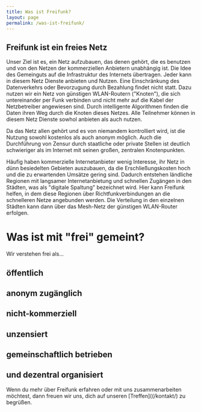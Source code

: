 ```yaml
---
title: Was ist Freifunk?
layout: page
permalink: /was-ist-freifunk/
---
```


Freifunk ist ein freies Netz
-------------------------
Unser Ziel ist es, ein Netz aufzubauen, das denen gehört, die es benutzen und von den Netzen der kommerziellen Anbietern unabhängig ist. Die Idee des Gemeinguts auf die Infrastruktur des Internets übertragen. Jeder kann in diesem Netz Dienste anbieten und Nutzen. Eine Einschränkung des Datenverkehrs oder Bevorzugung durch Bezahlung findet nicht statt. Dazu nutzen wir ein Netz von günstigen WLAN-Routern ("Knoten"), die sich untereinander per Funk verbinden und nicht mehr auf die Kabel der Netzbetreiber angewiesen sind. Durch intelligente Algorithmen finden die Daten ihren Weg durch die Knoten dieses Netzes. Alle Teilnehmer können in diesem Netz Dienste sowhol anbieten als auch nutzen.

Da das Netz allen gehört und es von niemandem kontrolliert wird, ist die Nutzung sowohl kostenlos als auch anonym möglich. Auch die Durchführung von Zensur durch staatliche oder private Stellen ist deutlich schwieriger als im Internet mit seinen großen, zentralen Knotenpunkten.

Häufig haben kommerzielle Internetanbieter wenig Interesse, ihr Netz in dünn besiedelten Gebieten auszubauen, da die Erschließungskosten hoch und die zu erwartenden Umsätze gering sind. Dadurch entstehen ländliche Regionen mit langsamer Internetanbietung und schnellen Zugängen in den Städten, was als "digitale Spaltung" bezeichnet wird. Hier kann Freifunk helfen, in dem diese Regionen über Richtfunkverbindungen an die schnelleren Netze angebunden werden. Die Verteilung in den einzelnen Städten kann dann über das Mesh-Netz der günstigen WLAN-Router erfolgen.


Was ist mit "frei" gemeint?
========================
Wir verstehen frei als...

öffentlich
----------


anonym zugänglich
---------------


nicht-kommerziell
---------------


unzensiert
---------


gemeinschaftlich betrieben
-----------------------


und dezentral organisiert
----------------------



Wenn du mehr über Freifunk erfahren oder mit uns zusammenarbeiten möchtest, dann freuen wir uns, dich auf unseren [Treffen]((/kontakt/) zu begrüßen.
